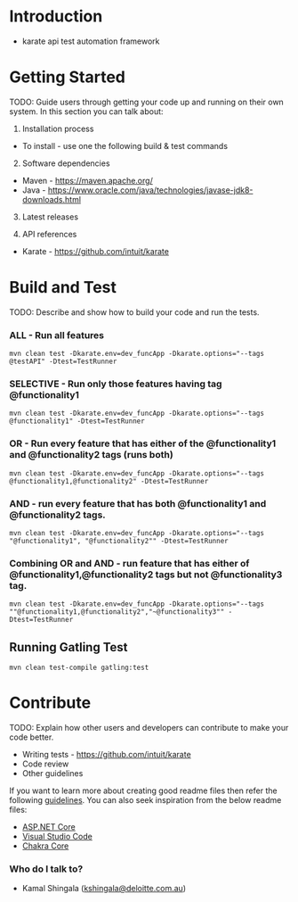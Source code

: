 # Introduction 

* karate api test automation framework

# Getting Started

TODO: Guide users through getting your code up and running on their own system. In this section you can talk about:

1.	Installation process

* To install - use one the following build & test commands
	
2.	Software dependencies

* Maven - https://maven.apache.org/
* Java - https://www.oracle.com/java/technologies/javase-jdk8-downloads.html

3.	Latest releases

4.	API references

* Karate - https://github.com/intuit/karate

# Build and Test
TODO: Describe and show how to build your code and run the tests. 

### ALL - Run all features
```
mvn clean test -Dkarate.env=dev_funcApp -Dkarate.options="--tags @testAPI" -Dtest=TestRunner
```

### SELECTIVE - Run only those features having tag @functionality1
```
mvn clean test -Dkarate.env=dev_funcApp -Dkarate.options="--tags @functionality1" -Dtest=TestRunner
```

### OR - Run every feature that has either of the @functionality1 and @functionality2 tags (runs both)
```
mvn clean test -Dkarate.env=dev_funcApp -Dkarate.options="--tags @functionality1,@functionality2" -Dtest=TestRunner
```

### AND - run every feature that has both @functionality1 and @functionality2 tags.
```
mvn clean test -Dkarate.env=dev_funcApp -Dkarate.options="--tags "@functionality1", "@functionality2"" -Dtest=TestRunner
```

### Combining OR and AND - run feature that has either of @functionality1,@functionality2 tags but not @functionality3 tag.
```
mvn clean test -Dkarate.env=dev_funcApp -Dkarate.options="--tags ""@functionality1,@functionality2","~@functionality3"" -Dtest=TestRunner
```

## Running Gatling Test
```
mvn clean test-compile gatling:test
```

# Contribute
TODO: Explain how other users and developers can contribute to make your code better.

* Writing tests - https://github.com/intuit/karate
* Code review
* Other guidelines 

If you want to learn more about creating good readme files then refer the following [guidelines](https://docs.microsoft.com/en-us/azure/devops/repos/git/create-a-readme?view=azure-devops). You can also seek inspiration from the below readme files:
- [ASP.NET Core](https://github.com/aspnet/Home)
- [Visual Studio Code](https://github.com/Microsoft/vscode)
- [Chakra Core](https://github.com/Microsoft/ChakraCore)


### Who do I talk to? ###

* Kamal Shingala (kshingala@deloitte.com.au)